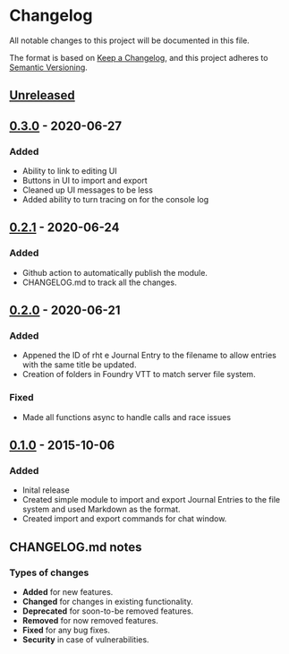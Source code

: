 # Changelog
All notable changes to this project will be documented in this file.

The format is based on [Keep a Changelog](https://keepachangelog.com/en/1.0.0/),
and this project adheres to [Semantic Versioning](https://semver.org/spec/v2.0.0.html).

## [Unreleased]

## [0.3.0] - 2020-06-27
### Added
- Ability to link to editing UI
- Buttons in UI to import and export
- Cleaned up UI messages to be less
- Added ability to turn tracing on for the console log

## [0.2.1] - 2020-06-24
### Added
- Github action to automatically publish the module.
- CHANGELOG.md to track all the changes.

## [0.2.0] - 2020-06-21
### Added
- Appened the ID of rht e Journal Entry to the filename to allow entries with the same title be updated.
- Creation of folders in Foundry VTT to match server file system. 

### Fixed
- Made all functions async to handle calls and race issues

## [0.1.0] - 2015-10-06
### Added
- Inital release
- Created simple module to import and export Journal Entries to the file system and used Markdown as the format. 
- Created import and export commands for chat window.

[Unreleased]: https://github.com/sytone/foundry-vtt-journal-sync/releases/tag/0.3.0...HEAD
[0.3.0]: https://github.com/sytone/foundry-vtt-journal-sync/compare/0.2.1...0.3.0
[0.2.1]: https://github.com/sytone/foundry-vtt-journal-sync/compare/0.2.0...0.2.1
[0.2.0]: https://github.com/olivierlacan/keep-a-changelog/compare/v0.2.0...0.2.0
[0.2.0]: https://github.com/olivierlacan/keep-a-changelog/compare/v0.1.4...v0.2.0
[0.1.4]: https://github.com/olivierlacan/keep-a-changelog/compare/v0.1.0...v0.1.4
[0.1.0]: https://github.com/olivierlacan/keep-a-changelog/releases/tag/v0.1.0

## CHANGELOG.md notes

### Types of changes

- **Added** for new features.
- **Changed** for changes in existing functionality.
- **Deprecated** for soon-to-be removed features.
- **Removed** for now removed features.
- **Fixed** for any bug fixes.
- **Security** in case of vulnerabilities.
